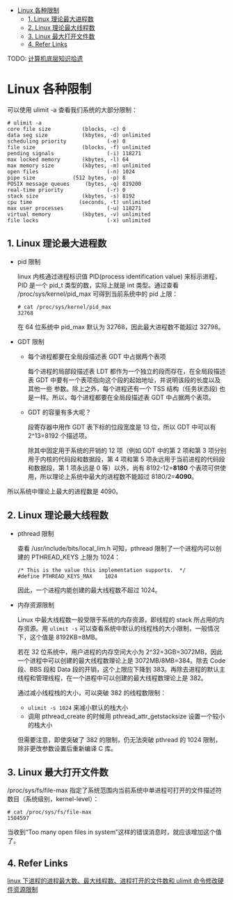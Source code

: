 - [Linux 各种限制](#linux-%E5%90%84%E7%A7%8D%E9%99%90%E5%88%B6)
  - [1. Linux 理论最大进程数](#1-linux-%E7%90%86%E8%AE%BA%E6%9C%80%E5%A4%A7%E8%BF%9B%E7%A8%8B%E6%95%B0)
  - [2. Linux 理论最大线程数](#2-linux-%E7%90%86%E8%AE%BA%E6%9C%80%E5%A4%A7%E7%BA%BF%E7%A8%8B%E6%95%B0)
  - [3. Linux 最大打开文件数](#3-linux-%E6%9C%80%E5%A4%A7%E6%89%93%E5%BC%80%E6%96%87%E4%BB%B6%E6%95%B0)
  - [4. Refer Links](#4-refer-links)

TODO: [计算机底层知识拾遗](https://blog.csdn.net/column/details/computer-os-network.html)

# Linux 各种限制

可以使用 ulimit -a 查看我们系统的大部分限制：
```
# ulimit -a
core file size          (blocks, -c) 0
data seg size           (kbytes, -d) unlimited
scheduling priority             (-e) 0
file size               (blocks, -f) unlimited
pending signals                 (-i) 118271
max locked memory       (kbytes, -l) 64
max memory size         (kbytes, -m) unlimited
open files                      (-n) 1024
pipe size            (512 bytes, -p) 8
POSIX message queues     (bytes, -q) 819200
real-time priority              (-r) 0
stack size              (kbytes, -s) 8192
cpu time               (seconds, -t) unlimited
max user processes              (-u) 118271
virtual memory          (kbytes, -v) unlimited
file locks                      (-x) unlimited
```

## 1. Linux 理论最大进程数

- pid 限制

  linux 内核通过进程标识值 PID(process identification value) 来标示进程，PID 是一个 pid_t 类型的数，实际上就是 int 类型。通过查看 /proc/sys/kernel/pid_max 可得到当前系统中的 pid 上限：
  ```
  # cat /proc/sys/kernel/pid_max 
  32768
  ```
  在 64 位系统中 pid_max 默认为 32768，因此最大进程数不能超过 32798。

- GDT 限制
  - 每个进程都要在全局段描述表 GDT 中占据两个表项
    
    每个进程的局部段描述表 LDT 都作为一个独立的段而存在，在全局段描述表 GDT 中要有一个表项指向这个段的起始地址，并说明该段的长度以及其他一些 参数。除上之外，每个进程还有一个 TSS 结构（任务状态段) 也是一样。所以，每个进程都要在全局段描述表 GDT 中占据两个表项。

  - GDT 的容量有多大呢？
    
    段寄存器中用作 GDT 表下标的位段宽度是 13 位，所以 GDT 中可以有 2^13=8192 个描述项。

    除其中固定用于系统的开销的 12 项（例如 GDT 中的第 2 项和第 3 项分别用于内核的代码段和数据段，第 4 项和第 5 项永远用于当前进程的代码段和数据段，第 1 项永远是 0 等）以外，尚有 8192-12=**8180** 个表项可供使用，所以理论上系统中最大的进程数不能超过 8180/2=**4090**。

所以系统中理论上最大的进程数是 4090。

## 2. Linux 理论最大线程数

- pthread 限制
  
  查看 /usr/include/bits/local_lim.h 可知，pthread 限制了一个进程内可以创建的 PTHREAD_KEYS 上限为 1024：
  ```
  /* This is the value this implementation supports.  */
  #define PTHREAD_KEYS_MAX    1024
  ```
  因此，一个进程内能创建的最大线程数不超过 1024。

- 内存资源限制

  Linux 中最大线程数一般受限于系统的内存资源，即线程的 stack 所占用的内存资源。用 `ulimit -s` 可以查看系统中默认的线程栈的大小限制，一般情况下，这个值是 8192KB=8MB。

  若在 32 位系统中，用户进程的内存空间大小为 2^32=3GB=3072MB，因此一个进程中可以创建的最大线程数理论上是 3072MB/8MB=384。除去 Code 段、BBS 段和 Data 段的开销，这个上限应下降到 383。再除去进程的默认主线程和管理线程，在一个进程中可以创建的最大线程数理论上是 382。

  通过减小线程栈的大小，可以突破 382 的线程数限制：
  - `ulimit -s 1024` 来减小默认的栈大小
  - 调用 pthread_create 的时候用 pthread_attr_getstacksize 设置一个较小的栈大小

  但需要注意，即使突破了 382 的限制，仍无法突破 pthread 的 1024 限制，除非更改参数设置后重新编译 C 库。

## 3. Linux 最大打开文件数

/proc/sys/fs/file-max 指定了系统范围内当前系统中单进程可打开的文件描述符数目（系统级别，kernel-level）：
```
# cat /proc/sys/fs/file-max
1504597
```
当收到“Too many open files in system”这样的错误消息时，就应该增加这个值了。

## 4. Refer Links

[linux 下进程的进程最大数、最大线程数、进程打开的文件数和 ulimit 命令修改硬件资源限制](https://blog.csdn.net/gatieme/article/details/51058797)